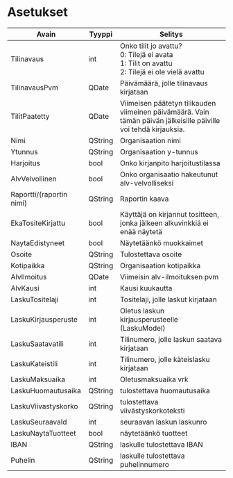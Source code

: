 Asetukset
=========

Avain	|  Tyyppi		|  Selitys
-------------|------------------|----------------------
Tilinavaus	| int			| Onko tilit jo avattu? <br>0: Tilejä ei avata <br>1: Tilit on avattu <br>2: Tilejä ei ole vielä avattu
TilinavausPvm | QDate 	| Päivämäärä, jolle tilinavaus kirjataan
TilitPaatetty 	| QDate	| Viimeisen päätetyn tilikauden viimeinen päivämäärä. Vain tämän päivän jälkeisille päiville voi tehdä kirjauksia.
Nimi	| QString		| Organisaation nimi
Ytunnus	| QString		| Organisaation y-tunnus
Harjoitus	| bool		| Onko kirjanpito harjoitustilassa
AlvVelvollinen | bool | Onko organisaatio hakeutunut alv-velvolliseksi
Raportti/(raportin nimi) | QString | Raportin kaava
EkaTositeKirjattu | bool | Käyttäjä on kirjannut tositteen, jonka jälkeen alkuvinkkiä ei enää näytetä
NaytaEdistyneet | bool | Näytetäänkö muokkaimet
Osoite | QString | Tulostettava osoite
Kotipaikka | QString | Organisaation kotipaikka
AlvIlmoitus | QDate |   Viimeisin alv-ilmoituksen pvm
AlvKausi  | int | Kausi kuukautta
LaskuTositelaji | int | Tositelaji, jolle laskut kirjataan
LaskuKirjausperuste | int | Oletus laskun kirjausperusteelle (LaskuModel)
LaskuSaatavatili | int | Tilinumero, jolle laskun saatava kirjataan
LaskuKateistili | int | Tilinumero, jolle käteislasku kirjataan
LaskuMaksuaika | int | Oletusmaksuaika vrk
LaskuHuomautusaika | QString | tulostettava huomautusaika
LaskuViivastyskorko | QString | tulostettava viivästyskorkoteksti
LaskuSeuraavaId | int | seuraavan laskun laskunro
LaskuNaytaTuotteet | bool | näytetäänkö tuotteet
IBAN | QString | laskulle tulostettava IBAN
Puhelin | QString | laskulle tulostettava puhelinnumero
